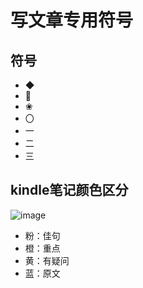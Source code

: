 # 写文章专用符号

## 符号

- ◆
- 🍑
- ❀
- 〇
- 一
- 二
- 三

## kindle笔记颜色区分

![image](https://s1.ax1x.com/2022/09/14/vv0YJP.png)

- 粉：佳句
- 橙：重点
- 黄：有疑问
- 蓝：原文

